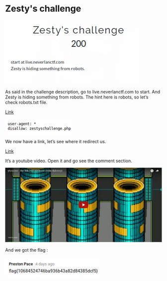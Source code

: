# Zesty's challenge

![](./img/1.png#center)

As said in the challenge description, go to live.neverlanctf.com to start. And Zesty is hiding something from robots. The hint here is robots, so let’s check robots.txt file.

[Link](https://live.neverlanctf.com/robots.txt)

![](./img/2.png#center)

We now have a link, let’s see where it redirect us.

[Link](https://live.neverlanctf.com/zestyschallenge.php)

It’s a youtube video. Open it and go see the comment section.

![](./img/3.png#center)

And we got the flag :

![](./img/4.png#center)